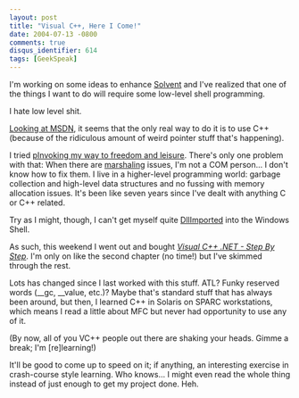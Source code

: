 ```yaml
---
layout: post
title: "Visual C++, Here I Come!"
date: 2004-07-13 -0800
comments: true
disqus_identifier: 614
tags: [GeekSpeak]
---
```

I'm working on some ideas to enhance
[Solvent](/archive/2004/06/25/solvent---power-toys-for-visual-studio-.net.aspx)
and I've realized that one of the things I want to do will require some
low-level shell programming.
 
 I hate low level shit.
 
 [Looking at
MSDN](http://msdn.microsoft.com/library/default.asp?url=/library/en-us/shellcc/platform/shell/programmersguide/shell_intro.asp),
it seems that the only real way to do it is to use C++ (because of the
ridiculous amount of weird pointer stuff that's happening).
 
 I tried [pInvoking my way to freedom and
leisure](http://www.pinvoke.net/). There's only one problem with that:
When there are
[marshaling](http://msdn.microsoft.com/library/default.asp?url=/library/en-us/cpguide/html/cpcontlbexpmemberconversion.asp)
issues, I'm not a COM person... I don't know how to fix them. I live in
a higher-level programming world: garbage collection and high-level data
structures and no fussing with memory allocation issues. It's been like
seven years since I've dealt with anything C or C++ related.
 
 Try as I might, though, I can't get myself quite
[DllImported](http://msdn.microsoft.com/library/default.asp?url=/library/en-us/cpref/html/frlrfSystemRuntimeInteropServicesDllImportAttributeClassTopic.asp)
into the Windows Shell.
 
 As such, this weekend I went out and bought [*Visual C++ .NET - Step By
Step*](http://www.amazon.com/exec/obidos/ASIN/0735619077/mhsvortex). I'm
only on like the second chapter (no time!) but I've skimmed through the
rest.
 
 Lots has changed since I last worked with this stuff. ATL? Funky
reserved words (\_\_gc, \_\_value, etc.)? Maybe that's standard stuff
that has always been around, but then, I learned C++ in Solaris on SPARC
workstations, which means I read a little about MFC but never had
opportunity to use any of it.
 
 (By now, all of you VC++ people out there are shaking your heads. Gimme
a break; I'm [re]learning!)
 
 It'll be good to come up to speed on it; if anything, an interesting
exercise in crash-course style learning. Who knows... I might even read
the whole thing instead of just enough to get my project done. Heh.
